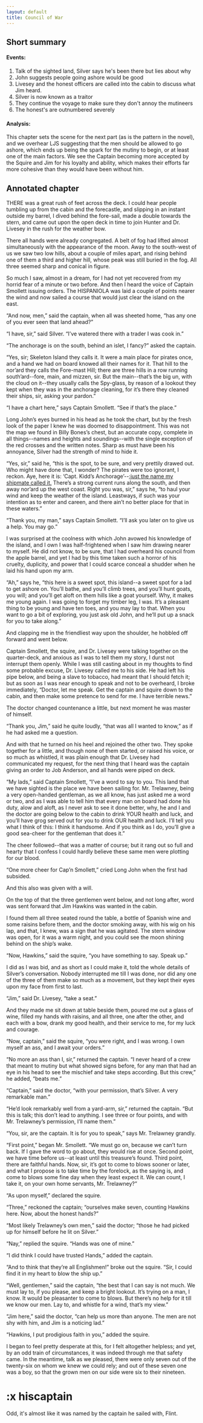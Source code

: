 ```yaml
---
layout: default
title: Council of War
---
```

## Short summary  
#### Events:  
1. Talk of the sighted land, Silver says he's been there but lies about why
2. John suggests people going ashore would be good
3. Livesey and the honest officers are called into the cabin to discuss what Jim heard.
4. Silver is now known as a traitor
5. They continue the voyage to make sure they don't annoy the mutineers
6. The honest's are outnumbered severely

#### Analysis:  
This chapter sets the scene for the next part (as is the pattern in the novel), and we overhear LJS suggesting that the men should be allowed to go ashore, which ends up being the spark for the mutiny to begin, or at least one of the main factors. We see the Captain becoming more accepted by the Squire and Jim for his loyalty and ability, which makes their efforts far more cohesive than they would have been without him.  

## Annotated chapter  
THERE was a great rush of feet across the deck. I could hear people
tumbling up from the cabin and the forecastle, and slipping in an
instant outside my barrel, I dived behind the fore-sail, made a double
towards the stern, and came out upon the open deck in time to join
Hunter and Dr. Livesey in the rush for the weather bow.

There all hands were already congregated. A belt of fog had lifted
almost simultaneously with the appearance of the moon. Away to the
south-west of us we saw two low hills, about a couple of miles apart,
and rising behind one of them a third and higher hill, whose peak was
still buried in the fog. All three seemed sharp and conical in figure.

So much I saw, almost in a dream, for I had not yet recovered from my
horrid fear of a minute or two before. And then I heard the voice of
Captain Smollett issuing orders. The HISPANIOLA was laid a couple of
points nearer the wind and now sailed a course that would just clear the
island on the east.

“And now, men,” said the captain, when all was sheeted home, “has any
one of you ever seen that land ahead?”

“I have, sir,” said Silver. “I’ve watered there with a trader I was cook
in.”

“The anchorage is on the south, behind an islet, I fancy?” asked the
captain.

“Yes, sir; Skeleton Island they calls it. It were a main place for
pirates once, and a hand we had on board knowed all their names for it.
That hill to the nor’ard they calls the Fore-mast Hill; there are three
hills in a row running south’ard--fore, main, and mizzen, sir. But the
main--that’s the big un, with the cloud on it--they usually calls
the Spy-glass, by reason of a lookout they kept when they was in the
anchorage cleaning, for it’s there they cleaned their ships, sir, asking
your pardon.”

“I have a chart here,” says Captain Smollett. “See if that’s the place.”

Long John’s eyes burned in his head as he took the chart, but by the
fresh look of the paper I knew he was doomed to disappointment. This
was not the map we found in Billy Bones’s chest, but an accurate copy,
complete in all things--names and heights and soundings--with the single
exception of the red crosses and the written notes. Sharp as must have
been his annoyance, Silver had the strength of mind to hide it.

“Yes, sir,” said he, “this is the spot, to be sure, and very prettily
drawed out. Who might have done that, I wonder? The pirates were too
ignorant, I reckon. Aye, here it is: ‘Capt. Kidd’s Anchorage’--[:just
the name my shipmate called it.](#hiscaptain) There’s a strong current runs along the
south, and then away nor’ard up the west coast. Right you was, sir,”
 says he, “to haul your wind and keep the weather of the island.
Leastways, if such was your intention as to enter and careen, and there
ain’t no better place for that in these waters.”

“Thank you, my man,” says Captain Smollett. “I’ll ask you later on to
give us a help. You may go.”

I was surprised at the coolness with which John avowed his knowledge
of the island, and I own I was half-frightened when I saw him drawing
nearer to myself. He did not know, to be sure, that I had overheard his
council from the apple barrel, and yet I had by this time taken such a
horror of his cruelty, duplicity, and power that I could scarce conceal
a shudder when he laid his hand upon my arm.

“Ah,” says he, “this here is a sweet spot, this island--a sweet spot for
a lad to get ashore on. You’ll bathe, and you’ll climb trees, and you’ll
hunt goats, you will; and you’ll get aloft on them hills like a goat
yourself. Why, it makes me young again. I was going to forget my timber
leg, I was. It’s a pleasant thing to be young and have ten toes, and you
may lay to that. When you want to go a bit of exploring, you just ask
old John, and he’ll put up a snack for you to take along.”

And clapping me in the friendliest way upon the shoulder, he hobbled off
forward and went below.

Captain Smollett, the squire, and Dr. Livesey were talking together on
the quarter-deck, and anxious as I was to tell them my story, I durst
not interrupt them openly. While I was still casting about in my
thoughts to find some probable excuse, Dr. Livesey called me to his
side. He had left his pipe below, and being a slave to tobacco, had
meant that I should fetch it; but as soon as I was near enough to speak
and not to be overheard, I broke immediately, “Doctor, let me speak. Get
the captain and squire down to the cabin, and then make some pretence to
send for me. I have terrible news.”

The doctor changed countenance a little, but next moment he was master
of himself.

“Thank you, Jim,” said he quite loudly, “that was all I wanted to know,”
 as if he had asked me a question.

And with that he turned on his heel and rejoined the other two. They
spoke together for a little, and though none of them started, or raised
his voice, or so much as whistled, it was plain enough that Dr. Livesey
had communicated my request, for the next thing that I heard was the
captain giving an order to Job Anderson, and all hands were piped on
deck.

“My lads,” said Captain Smollett, “I’ve a word to say to you. This
land that we have sighted is the place we have been sailing for. Mr.
Trelawney, being a very open-handed gentleman, as we all know, has just
asked me a word or two, and as I was able to tell him that every man on
board had done his duty, alow and aloft, as I never ask to see it done
better, why, he and I and the doctor are going below to the cabin to
drink YOUR health and luck, and you’ll have grog served out for you to
drink OUR health and luck. I’ll tell you what I think of this: I think
it handsome. And if you think as I do, you’ll give a good sea-cheer for
the gentleman that does it.”

The cheer followed--that was a matter of course; but it rang out so full
and hearty that I confess I could hardly believe these same men were
plotting for our blood.

“One more cheer for Cap’n Smollett,” cried Long John when the first had
subsided.

And this also was given with a will.

On the top of that the three gentlemen went below, and not long after,
word was sent forward that Jim Hawkins was wanted in the cabin.

I found them all three seated round the table, a bottle of Spanish wine
and some raisins before them, and the doctor smoking away, with his wig
on his lap, and that, I knew, was a sign that he was agitated. The stern
window was open, for it was a warm night, and you could see the moon
shining behind on the ship’s wake.

“Now, Hawkins,” said the squire, “you have something to say. Speak up.”

I did as I was bid, and as short as I could make it, told the whole
details of Silver’s conversation. Nobody interrupted me till I was done,
nor did any one of the three of them make so much as a movement, but
they kept their eyes upon my face from first to last.

“Jim,” said Dr. Livesey, “take a seat.”

And they made me sit down at table beside them, poured me out a glass of
wine, filled my hands with raisins, and all three, one after the other,
and each with a bow, drank my good health, and their service to me, for
my luck and courage.

“Now, captain,” said the squire, “you were right, and I was wrong. I own
myself an ass, and I await your orders.”

“No more an ass than I, sir,” returned the captain. “I never heard of a
crew that meant to mutiny but what showed signs before, for any man that
had an eye in his head to see the mischief and take steps according. But
this crew,” he added, “beats me.”

“Captain,” said the doctor, “with your permission, that’s Silver. A very
remarkable man.”

“He’d look remarkably well from a yard-arm, sir,” returned the captain.
“But this is talk; this don’t lead to anything. I see three or four
points, and with Mr. Trelawney’s permission, I’ll name them.”

“You, sir, are the captain. It is for you to speak,” says Mr. Trelawney
grandly.

“First point,” began Mr. Smollett. “We must go on, because we can’t turn
back. If I gave the word to go about, they would rise at once. Second
point, we have time before us--at least until this treasure’s found.
Third point, there are faithful hands. Now, sir, it’s got to come
to blows sooner or later, and what I propose is to take time by the
forelock, as the saying is, and come to blows some fine day when they
least expect it. We can count, I take it, on your own home servants, Mr.
Trelawney?”

“As upon myself,” declared the squire.

“Three,” reckoned the captain; “ourselves make seven, counting Hawkins
here. Now, about the honest hands?”

“Most likely Trelawney’s own men,” said the doctor; “those he had picked
up for himself before he lit on Silver.”

“Nay,” replied the squire. “Hands was one of mine.”

“I did think I could have trusted Hands,” added the captain.

“And to think that they’re all Englishmen!” broke out the squire. “Sir,
I could find it in my heart to blow the ship up.”

“Well, gentlemen,” said the captain, “the best that I can say is not
much. We must lay to, if you please, and keep a bright lookout. It’s
trying on a man, I know. It would be pleasanter to come to blows. But
there’s no help for it till we know our men. Lay to, and whistle for a
wind, that’s my view.”

“Jim here,” said the doctor, “can help us more than anyone. The men are
not shy with him, and Jim is a noticing lad.”

“Hawkins, I put prodigious faith in you,” added the squire.

I began to feel pretty desperate at this, for I felt altogether
helpless; and yet, by an odd train of circumstances, it was indeed
through me that safety came. In the meantime, talk as we pleased, there
were only seven out of the twenty-six on whom we knew we could rely; and
out of these seven one was a boy, so that the grown men on our side were
six to their nineteen.

# :x hiscaptain
Odd, it's almost like it was named by the captain he sailed with, Flint.
